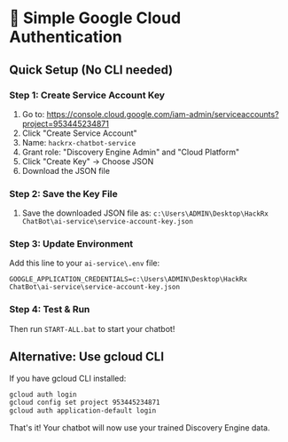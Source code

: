 # 🔐 Simple Google Cloud Authentication

## Quick Setup (No CLI needed)

### Step 1: Create Service Account Key
1. Go to: https://console.cloud.google.com/iam-admin/serviceaccounts?project=953445234871
2. Click "Create Service Account"
3. Name: `hackrx-chatbot-service`
4. Grant role: "Discovery Engine Admin" and "Cloud Platform"
5. Click "Create Key" → Choose JSON
6. Download the JSON file

### Step 2: Save the Key File
1. Save the downloaded JSON file as: 
   `c:\Users\ADMIN\Desktop\HackRx ChatBot\ai-service\service-account-key.json`

### Step 3: Update Environment
Add this line to your `ai-service\.env` file:
```
GOOGLE_APPLICATION_CREDENTIALS=c:\Users\ADMIN\Desktop\HackRx ChatBot\ai-service\service-account-key.json
```

### Step 4: Test & Run
Then run `START-ALL.bat` to start your chatbot!

## Alternative: Use gcloud CLI
If you have gcloud CLI installed:
```bash
gcloud auth login
gcloud config set project 953445234871
gcloud auth application-default login
```

That's it! Your chatbot will now use your trained Discovery Engine data.
